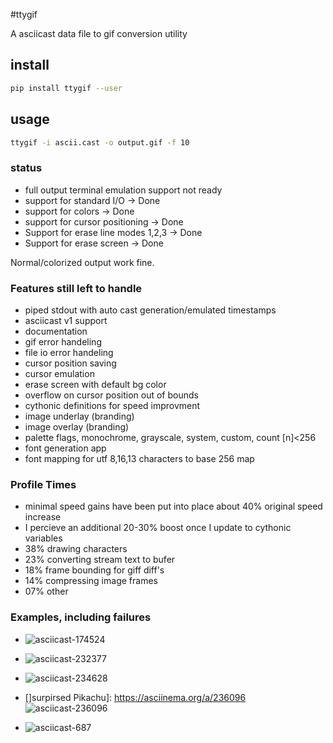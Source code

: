 #ttygif

A asciicast data file to gif conversion utility

## install

```bash
pip install ttygif --user
```

## usage

```bash
ttygif -i ascii.cast -o output.gif -f 10
```

### status

- full output terminal emulation support not ready
- support for standard I/O -> Done
- support for colors -> Done
- support for cursor positioning -> Done
- Support for erase line modes 1,2,3 -> Done
- Support for erase screen  -> Done

Normal/colorized output work fine.

### Features still left to handle

- piped stdout with auto cast generation/emulated timestamps
- asciicast v1 support
- documentation
- gif error handeling
- file io error handeling
- cursor position saving
- cursor emulation
- erase screen with default bg color
- overflow on cursor position out of bounds
- cythonic definitions for speed improvment
- image underlay (branding)
- image overlay (branding)
- palette flags, monochrome,  grayscale, system, custom, count [n]<256
- font generation app
- font mapping for utf 8,16,13 characters to base 256 map

### Profile Times

- minimal speed gains have been put into place about 40% original speed increase
- I percieve an additional 20-30% boost once I update to cythonic variables
- 38% drawing characters
- 23% converting stream text to bufer
- 18% frame bounding for giff diff's
- 14% compressing image frames
- 07% other

### Examples, including failures

- [Terminal ray tracing]: https://asciinema.org/a/174524
![asciicast-174524](https://raw.githubusercontent.com/chris17453/ttygif/master/examples/encode/174524.gif)

- [term-tris dt cannon]: https://asciinema.org/a/232377
![asciicast-232377](https://raw.githubusercontent.com/chris17453/ttygif/master/examples/encode/232377-natural.gif)

- [Denariusd compile on 30 cores!]: https://asciinema.org/a/234628
![asciicast-234628](https://raw.githubusercontent.com/chris17453/ttygif/master/examples/encode/234628.gif)

- []surpirsed Pikachu]: https://asciinema.org/a/236096
![asciicast-236096](https://raw.githubusercontent.com/chris17453/ttygif/master/examples/encode/236096.gif)

- [CACA_DRIVER=ncurses cacademo]: https://asciinema.org/a/687
![asciicast-687](https://raw.githubusercontent.com/chris17453/ttygif/master/examples/encode/687.gif)
